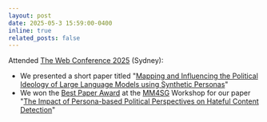 ```yaml
---
layout: post
date: 2025-05-3 15:59:00-0400
inline: true
related_posts: false
---
```


Attended [The Web Conference 2025](https://www2025.thewebconf.org/) (Sydney): <br>
- We presented a short paper titled "[Mapping and Influencing the Political Ideology of Large Language Models using Synthetic Personas](https://arxiv.org/abs/2412.14843)"
- We won the <u>Best Paper Award</u> at the [MM4SG](https://sites.google.com/view/mm4sg-webconf25) Workshop for our paper "[The Impact of Persona-based Political Perspectives on Hateful Content Detection](https://arxiv.org/abs/2502.00385)"